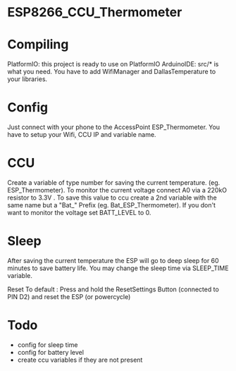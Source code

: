 # ESP8266_CCU_Thermometer

Compiling
=========
PlatformIO: this project is ready to use on PlatformIO
ArduinoIDE: src/* is what you need. You have to add WifiManager and DallasTemperature to your libraries.


Config
======
Just connect with your phone to the AccessPoint ESP_Thermometer.
You have to setup your Wifi, CCU IP and variable name.

CCU
===
Create a variable of type number for saving the current temperature. (eg. ESP_Thermometer).
To monitor the current voltage connect A0 via a 220kO resistor to 3.3V . To save this value to ccu create a 2nd variable with the same name but a "Bat_" Prefix (eg. Bat_ESP_Thermometer). If you don't want to monitor the voltage set BATT_LEVEL to 0.

Sleep
=====
After saving the current temperature the ESP will go to deep sleep for 60 minutes to save battery life.
You may change the sleep time via SLEEP_TIME variable.


Reset To default : Press and hold the ResetSettings Button (connected to PIN D2) and reset the ESP (or powercycle)

Todo
====
* config for sleep time
* config for battery level
* create ccu variables if they are not present
